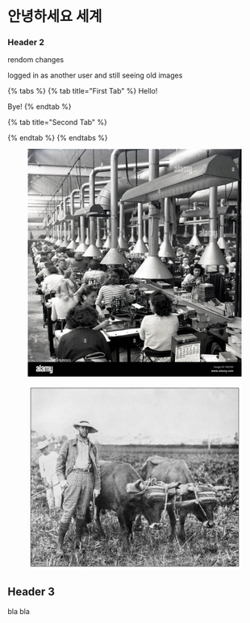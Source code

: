 # 안녕하세요 세계

### Header 2

rendom changes

logged in as another user and still seeing old images

{% tabs %}
{% tab title="First Tab" %}
Hello!

Bye!
{% endtab %}

{% tab title="Second Tab" %}

{% endtab %}
{% endtabs %}

<figure><img src=".gitbook/assets/october-1950-and-historical-view-of-rows-of-female-at-work-on-a-factory-F5D70X.jpeg" alt=""><figcaption></figcaption></figure>

<figure><img src=".gitbook/assets/istockphoto-1326108916-612x612.jpeg" alt=""><figcaption></figcaption></figure>

## Header 3



bla bla
